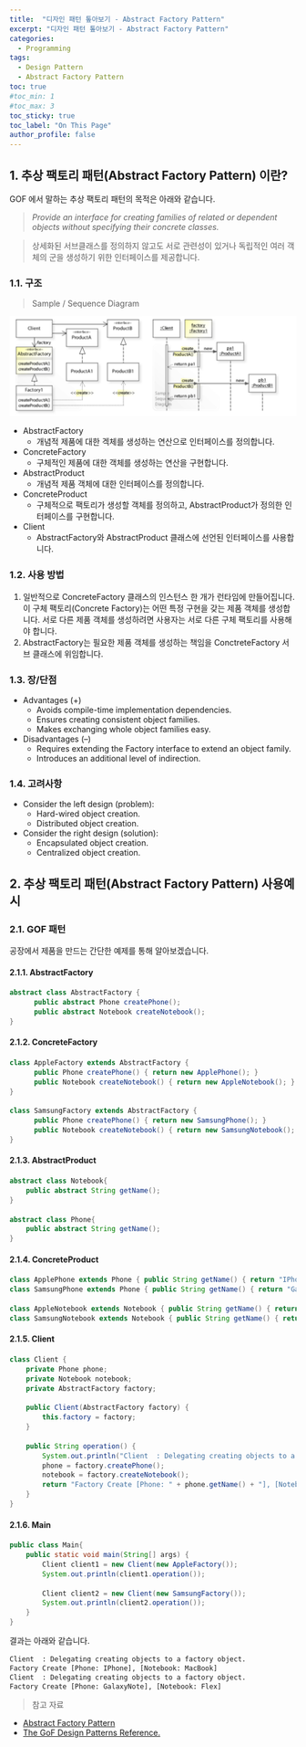 ```yaml
---
title:  "디자인 패턴 톺아보기 - Abstract Factory Pattern"
excerpt: "디자인 패턴 톺아보기 - Abstract Factory Pattern"
categories:
  - Programming
tags:
  - Design Pattern
  - Abstract Factory Pattern
toc: true
#toc_min: 1
#toc_max: 3
toc_sticky: true
toc_label: "On This Page"
author_profile: false
---
```


## 1. 추상 팩토리 패턴(Abstract Factory Pattern) 이란?

GOF 에서 말하는 추상 팩토리 패턴의 목적은 아래와 같습니다.

> *Provide an interface for creating families of related or dependent objects without specifying their concrete classes.*

> 상세화된 서브클래스를 정의하지 않고도 서로 관련성이 있거나 독립적인 여러 객체의 군을 생성하기 위한 인터페이스를 제공합니다.

### 1.1. 구조

> Sample / Sequence Diagram

![image](/assets/images/design_pattern/abstract_pattern.png)

* AbstractFactory
    * 개념적 제품에 대한 겍체를 생성하는 연산으로 인터페이스를 정의합니다.
* ConcreteFactory
    * 구체적인 제품에 대한 객체를 생성하는 연산을 구현합니다.
* AbstractProduct
    * 개념적 제품 객체에 대한 인터페이스를 정의합니다.
* ConcreteProduct
    * 구체적으로 팩토리가 생성할 객체를 정의하고, AbstractProduct가 정의한 인터페이스를 구현합니다.
* Client
    * AbstractFactory와 AbstractProduct 클래스에 선언된 인터페이스를 사용합니다.

### 1.2. 사용 방법

1. 일반적으로 ConcreteFactory 클래스의 인스턴스 한 개가 런타임에 만들어집니다. 이 구체 팩토리(Concrete Factory)는 어떤 특정 구현을 갖는 제품 객체를 생성합니다. 서로 다른 제품 객체를 생성하려면 사용자는 서로 다른 구체 팩토리를 사용해야 합니다.
2. AbstractFactory는 필요한 제품 객체를 생성하는 책임을 ConctreteFactory 서브 클래스에 위임합니다.

### 1.3. 장/단점

* Advantages (+)
    * Avoids compile-time implementation dependencies.
    * Ensures creating consistent object families.
    * Makes exchanging whole object families easy.
* Disadvantages (–)
    * Requires extending the Factory interface to extend an object family.
    * Introduces an additional level of indirection.

### 1.4. 고려사항

* Consider the left design (problem):
    * Hard-wired object creation.
    * Distributed object creation.
* Consider the right design (solution):
    * Encapsulated object creation.
    * Centralized object creation.
  
## 2. 추상 팩토리 패턴(Abstract Factory Pattern) 사용예시

### 2.1. GOF 패턴

공장에서 제품을 만드는 간단한 예제를 통해 알아보겠습니다.

#### 2.1.1. AbstractFactory

```java
abstract class AbstractFactory {
	  public abstract Phone createPhone();
	  public abstract Notebook createNotebook();
}
```

#### 2.1.2. ConcreteFactory

```java
class AppleFactory extends AbstractFactory {
	  public Phone createPhone() { return new ApplePhone(); }
	  public Notebook createNotebook() { return new AppleNotebook(); }
}

class SamsungFactory extends AbstractFactory {
	  public Phone createPhone() { return new SamsungPhone(); }
	  public Notebook createNotebook() { return new SamsungNotebook(); }
}
```

#### 2.1.3. AbstractProduct

```java
abstract class Notebook{
	public abstract String getName();
}

abstract class Phone{
	public abstract String getName();
}
```

#### 2.1.4. ConcreteProduct

```java
class ApplePhone extends Phone { public String getName() { return "IPhone"; } }
class SamsungPhone extends Phone { public String getName() { return "GalaxyNote"; } }

class AppleNotebook extends Notebook { public String getName() { return "MacBook"; } }
class SamsungNotebook extends Notebook { public String getName() { return "Flex"; } }
```

#### 2.1.5. Client

```java
class Client { 
	private Phone phone;
	private Notebook notebook;
	private AbstractFactory factory;
	
	public Client(AbstractFactory factory) {
		this.factory = factory;
	}
	
	public String operation() {
		System.out.println("Client  : Delegating creating objects to a factory object.");
		phone = factory.createPhone();
		notebook = factory.createNotebook();
		return "Factory Create [Phone: " + phone.getName() + "], [Notebook: " + notebook.getName() + "]" ; 
	} 
}
```

#### 2.1.6. Main

```java
public class Main{
	public static void main(String[] args) {
		Client client1 = new Client(new AppleFactory()); 
		System.out.println(client1.operation()); 
		
		Client client2 = new Client(new SamsungFactory()); 
		System.out.println(client2.operation()); 
	}
}
```

결과는 아래와 같습니다.

```
Client  : Delegating creating objects to a factory object.
Factory Create [Phone: IPhone], [Notebook: MacBook]
Client  : Delegating creating objects to a factory object.
Factory Create [Phone: GalaxyNote], [Notebook: Flex]
```

> 참고 자료

* [Abstract Factory Pattern](https://en.wikipedia.org/wiki/Abstract_factory_pattern)
* [The GoF Design Patterns Reference.](http://w3sdesign.com/index0100.php)


